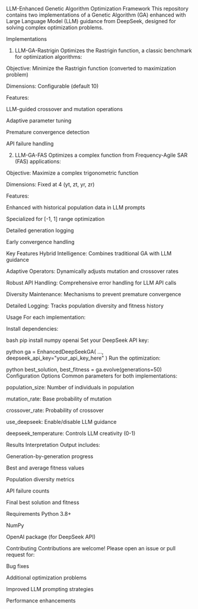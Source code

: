 LLM-Enhanced Genetic Algorithm Optimization Framework
This repository contains two implementations of a Genetic Algorithm (GA) enhanced with Large Language Model (LLM) guidance from DeepSeek, designed for solving complex optimization problems.

Implementations
1. LLM-GA-Rastrigin
Optimizes the Rastrigin function, a classic benchmark for optimization algorithms:

Objective: Minimize the Rastrigin function (converted to maximization problem)

Dimensions: Configurable (default 10)

Features:

LLM-guided crossover and mutation operations

Adaptive parameter tuning

Premature convergence detection

API failure handling

2. LLM-GA-FAS
Optimizes a complex function from Frequency-Agile SAR (FAS) applications:

Objective: Maximize a complex trigonometric function

Dimensions: Fixed at 4 (yt, zt, yr, zr)

Features:

Enhanced with historical population data in LLM prompts

Specialized for [-1, 1] range optimization

Detailed generation logging

Early convergence handling

Key Features
Hybrid Intelligence: Combines traditional GA with LLM guidance

Adaptive Operators: Dynamically adjusts mutation and crossover rates

Robust API Handling: Comprehensive error handling for LLM API calls

Diversity Maintenance: Mechanisms to prevent premature convergence

Detailed Logging: Tracks population diversity and fitness history

Usage
For each implementation:

Install dependencies:

bash
pip install numpy openai
Set your DeepSeek API key:

python
ga = EnhancedDeepSeekGA(
    ...,
    deepseek_api_key="your_api_key_here"
)
Run the optimization:

python
best_solution, best_fitness = ga.evolve(generations=50)
Configuration Options
Common parameters for both implementations:

population_size: Number of individuals in population

mutation_rate: Base probability of mutation

crossover_rate: Probability of crossover

use_deepseek: Enable/disable LLM guidance

deepseek_temperature: Controls LLM creativity (0-1)

Results Interpretation
Output includes:

Generation-by-generation progress

Best and average fitness values

Population diversity metrics

API failure counts

Final best solution and fitness

Requirements
Python 3.8+

NumPy

OpenAI package (for DeepSeek API)

Contributing
Contributions are welcome! Please open an issue or pull request for:

Bug fixes

Additional optimization problems

Improved LLM prompting strategies

Performance enhancements
